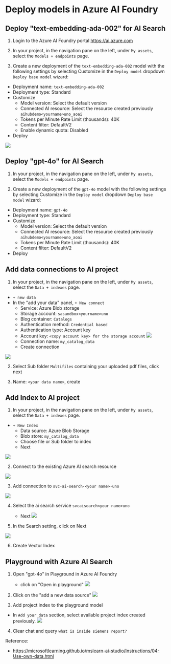 # Deploy models in Azure AI Foundry

## Deploy "text-embedding-ada-002" for AI Search

1. Login to the Azure AI Foundry portal https://ai.azure.com

2. In your project, in the navigation pane on the left, under `My assets`, select the `Models + endpoints` page.

3. Create a new deployment of the `text-embedding-ada-002` model with the following settings by selecting Customize in the `Deploy model` dropdown `Deploy base model` wizard:

* Deployment name: `text-embedding-ada-002`
* Deployment type: Standard
* Customize
    * Model version: Select the default version
    * Connected AI resource: Select the resource created previously `aihubdemo<yourname>uno_aoai`
    * Tokens per Minute Rate Limit (thousands): 40K
    * Content filter: DefaultV2
    * Enable dynamic quota: Disabled
* Deploy

![](imgs/deploy_text_embedding_model_1.png)

## Deploy "gpt-4o" for AI Search

1. In your project, in the navigation pane on the left, under `My assets`, select the `Models + endpoints` page.

3. Create a new deployment of the `gpt-4o` model with the following settings by selecting Customize in the `Deploy model` dropdown `Deploy base model` wizard:

* Deployment name: `gpt-4o`
* Deployment type: Standard
* Customize
    * Model version: Select the default version
    * Connected AI resource: Select the resource created previously `aihubdemo<yourname>uno_aoai`
    * Tokens per Minute Rate Limit (thousands): 40K
    * Content filter: DefaultV2
* Deploy


## Add data connections to AI project

1. In your project, in the navigation pane on the left, under `My assets`, select the `Data + indexes` page.
* `+ new data`
* In the "add your data" panel, `+ New connect`
    * Service: Azure Blob storage
    * Storage account: `sasandbox<yourname>uno`
    * Blog container: `Catalogs`
    * Authentication method: `Credential based`
    * Authentication type: Account key
    * Account key: `<copy account key> for the storage account`
    ![](imgs/account_key_storage_account.png)
    * Connection name: `my_catalog_data`
    * Create connection

![](imgs/add_my_catalog_data.png)

2. Select Sub folder `Multifiles` containing your uploaded pdf files, click next

3. Name: `<your data name>`, create

## Add Index to AI project

1. In your project, in the navigation pane on the left, under `My assets`, select the `Data + indexes` page.

* `+ New Index`
    * Data source: Azure Blob Storage
    * Blob store: `my_catalog_data`
    * Choose file or Sub folder to index
    * Next

![](imgs/add_index_to_project.png)

2. Connect to the existing Azure AI search resource

![](imgs/connect_ai_search_resource.png)

3. Add connection to `svc-ai-search-<your name>-uno`

![](imgs/add_ai_search_connection.png)

4. Select the ai search service `svcaisearch<your name>uno`
    * Next
![](imgs/select_ai_search_connection.png)

5. In the Search setting, click on Next
   
![](imgs/search_settings_text_embedding_ada.png)

6. Create Vector Index


## Playground with Azure AI Search

1. Open "gpt-4o" in Playground in Azure AI Foundry
   * click on "Open in playground"
![](imgs/open_gpt4o_in_playground.png)

2. Click on the "add a new data source"
![](imgs/playground_add_your_data.png)

3. Add project index to the playground model
* In `Add your data` section, select available project index created previously.
![](imgs/add_project_index_playground.png)

4. Clear chat and query `what is inside siemens report?`


<!--
3. In the "Add your data" plane:
* Data source: Azure Blob Storage
* Blob storage: my_catalog_data
* choose the PDF file in your blob storage
* Click on "Next" 

![](imgs/playground_add_your_data_from_blobstore.png)
-->


Reference:
* https://microsoftlearning.github.io/mslearn-ai-studio/Instructions/04-Use-own-data.html
